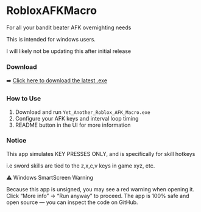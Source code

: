 # RobloxAFKMacro
For all your bandit beater AFK overnighting needs

This is intended for windows users.        

I will likely not be updating this after initial release

### Download

➡️ [Click here to download the latest .exe](https://github.com/OnixProgramming/RobloxAFKMacro/releases/latest)

### How to Use

1. Download and run `Yet_Another_Roblox_AFK_Macro.exe`
2. Configure your AFK keys and interval loop timing
3. README button in the UI for more information

### Notice
This app simulates KEY PRESSES ONLY, and is specifically for skill hotkeys

i.e sword skills are tied to the z,x,c,v keys in game xyz, etc.

⚠️ Windows SmartScreen Warning

Because this app is unsigned, you may see a red warning when opening it.
Click “More info” → “Run anyway” to proceed.
The app is 100% safe and open source — you can inspect the code on GitHub.

